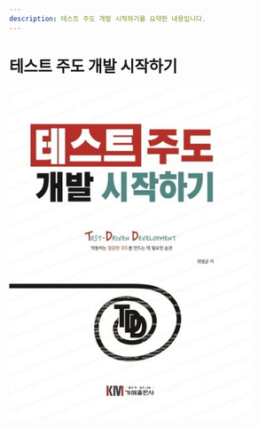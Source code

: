 ```yaml
---
description: 테스트 주도 개발 시작하기를 요약한 내용입니다.
---
```


# 테스트 주도 개발 시작하기

![](../../../.gitbook/assets/2744108913_b%20%281%29.jpg)

